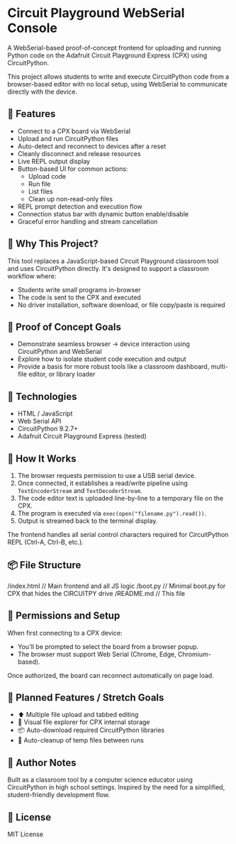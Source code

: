 # Circuit Playground WebSerial Console

A WebSerial-based proof-of-concept frontend for uploading and running Python code on the Adafruit Circuit Playground Express (CPX) using CircuitPython.

This project allows students to write and execute CircuitPython code from a browser-based editor with no local setup, using WebSerial to communicate directly with the device.

## 🚀 Features

- Connect to a CPX board via WebSerial
- Upload and run CircuitPython files
- Auto-detect and reconnect to devices after a reset
- Cleanly disconnect and release resources
- Live REPL output display
- Button-based UI for common actions:
  - Upload code
  - Run file
  - List files
  - Clean up non-read-only files
- REPL prompt detection and execution flow
- Connection status bar with dynamic button enable/disable
- Graceful error handling and stream cancellation

## 🧠 Why This Project?

This tool replaces a JavaScript-based Circuit Playground classroom tool and uses CircuitPython directly. It's designed to support a classroom workflow where:

- Students write small programs in-browser
- The code is sent to the CPX and executed
- No driver installation, software download, or file copy/paste is required

## 🧪 Proof of Concept Goals

- Demonstrate seamless browser → device interaction using CircuitPython and WebSerial
- Explore how to isolate student code execution and output
- Provide a basis for more robust tools like a classroom dashboard, multi-file editor, or library loader

## 🧰 Technologies

- HTML / JavaScript
- Web Serial API
- CircuitPython 9.2.7+
- Adafruit Circuit Playground Express (tested)

## 🧱 How It Works

1. The browser requests permission to use a USB serial device.
2. Once connected, it establishes a read/write pipeline using `TextEncoderStream` and `TextDecoderStream`.
3. The code editor text is uploaded line-by-line to a temporary file on the CPX.
4. The program is executed via `exec(open("filename.py").read())`.
5. Output is streamed back to the terminal display.

The frontend handles all serial control characters required for CircuitPython REPL (Ctrl-A, Ctrl-B, etc.).

## 📦 File Structure

/index.html // Main frontend and all JS logic 
/boot.py    // Minimal boot.py for CPX that hides the CIRCUITPY drive
/README.md  // This file

## 🔐 Permissions and Setup

When first connecting to a CPX device:
- You'll be prompted to select the board from a browser popup.
- The browser must support Web Serial (Chrome, Edge, Chromium-based).

Once authorized, the board can reconnect automatically on page load.

## 🔧 Planned Features / Stretch Goals

- ⬆️ Multiple file upload and tabbed editing
- 📂 Visual file explorer for CPX internal storage
- 📦 Auto-download required CircuitPython libraries
- 🧹 Auto-cleanup of temp files between runs

## 🧠 Author Notes

Built as a classroom tool by a computer science educator using CircuitPython in high school settings. Inspired by the need for a simplified, student-friendly development flow.

## 📝 License

MIT License
